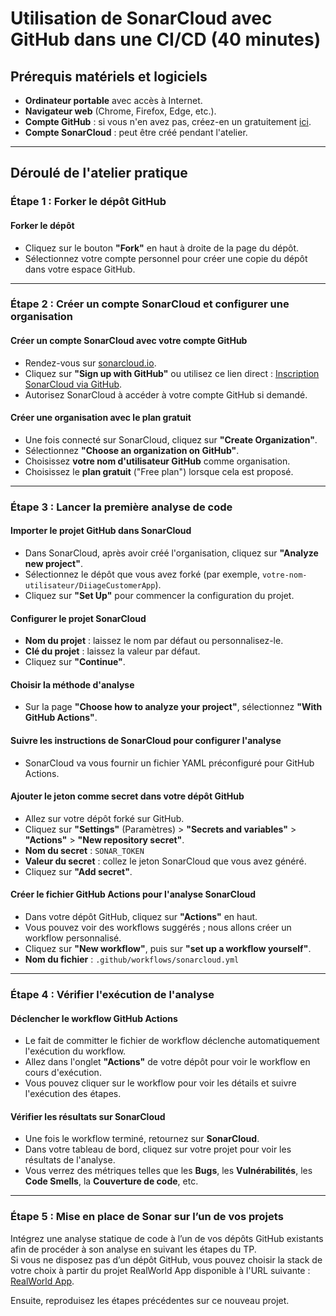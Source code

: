 # Utilisation de SonarCloud avec GitHub dans une CI/CD (40 minutes)

## Prérequis matériels et logiciels

- **Ordinateur portable** avec accès à Internet.
- **Navigateur web** (Chrome, Firefox, Edge, etc.).
- **Compte GitHub** : si vous n'en avez pas, créez-en un gratuitement [ici](https://github.com/join).
- **Compte SonarCloud** : peut être créé pendant l'atelier.

---

## Déroulé de l'atelier pratique

### Étape 1 : Forker le dépôt GitHub

#### Forker le dépôt

- Cliquez sur le bouton **"Fork"** en haut à droite de la page du dépôt.
- Sélectionnez votre compte personnel pour créer une copie du dépôt dans votre espace GitHub.

---

### Étape 2 : Créer un compte SonarCloud et configurer une organisation

#### Créer un compte SonarCloud avec votre compte GitHub

- Rendez-vous sur [sonarcloud.io](https://sonarcloud.io/).
- Cliquez sur **"Sign up with GitHub"** ou utilisez ce lien direct : [Inscription SonarCloud via GitHub](https://sonarcloud.io/sessions/new?return_to=%2F&service=github).
- Autorisez SonarCloud à accéder à votre compte GitHub si demandé.

#### Créer une organisation avec le plan gratuit

- Une fois connecté sur SonarCloud, cliquez sur **"Create Organization"**.
- Sélectionnez **"Choose an organization on GitHub"**.
- Choisissez **votre nom d'utilisateur GitHub** comme organisation.
- Choisissez le **plan gratuit** ("Free plan") lorsque cela est proposé.

---

### Étape 3 : Lancer la première analyse de code

#### Importer le projet GitHub dans SonarCloud

- Dans SonarCloud, après avoir créé l'organisation, cliquez sur **"Analyze new project"**.
- Sélectionnez le dépôt que vous avez forké (par exemple, `votre-nom-utilisateur/DiiageCustomerApp`).
- Cliquez sur **"Set Up"** pour commencer la configuration du projet.

#### Configurer le projet SonarCloud

- **Nom du projet** : laissez le nom par défaut ou personnalisez-le.
- **Clé du projet** : laissez la valeur par défaut.
- Cliquez sur **"Continue"**.

#### Choisir la méthode d'analyse

- Sur la page **"Choose how to analyze your project"**, sélectionnez **"With GitHub Actions"**.

#### Suivre les instructions de SonarCloud pour configurer l'analyse

- SonarCloud va vous fournir un fichier YAML préconfiguré pour GitHub Actions.

#### Ajouter le jeton comme secret dans votre dépôt GitHub

- Allez sur votre dépôt forké sur GitHub.
- Cliquez sur **"Settings"** (Paramètres) > **"Secrets and variables"** > **"Actions"** > **"New repository secret"**.
- **Nom du secret** : `SONAR_TOKEN`
- **Valeur du secret** : collez le jeton SonarCloud que vous avez généré.
- Cliquez sur **"Add secret"**.

#### Créer le fichier GitHub Actions pour l'analyse SonarCloud

- Dans votre dépôt GitHub, cliquez sur **"Actions"** en haut.
- Vous pouvez voir des workflows suggérés ; nous allons créer un workflow personnalisé.
- Cliquez sur **"New workflow"**, puis sur **"set up a workflow yourself"**.
- **Nom du fichier** : `.github/workflows/sonarcloud.yml`

---

### Étape 4 : Vérifier l'exécution de l'analyse

#### Déclencher le workflow GitHub Actions

- Le fait de committer le fichier de workflow déclenche automatiquement l'exécution du workflow.
- Allez dans l'onglet **"Actions"** de votre dépôt pour voir le workflow en cours d'exécution.
- Vous pouvez cliquer sur le workflow pour voir les détails et suivre l'exécution des étapes.

#### Vérifier les résultats sur SonarCloud

- Une fois le workflow terminé, retournez sur **SonarCloud**.
- Dans votre tableau de bord, cliquez sur votre projet pour voir les résultats de l'analyse.
- Vous verrez des métriques telles que les **Bugs**, les **Vulnérabilités**, les **Code Smells**, la **Couverture de code**, etc.

---

### Étape 5 : Mise en place de Sonar sur l’un de vos projets

Intégrez une analyse statique de code à l’un de vos dépôts GitHub existants afin de procéder à son analyse en suivant les étapes du TP.  
Si vous ne disposez pas d’un dépôt GitHub, vous pouvez choisir la stack de votre choix à partir du projet RealWorld App disponible à l'URL suivante : [RealWorld App](https://codebase.show/projects/realworld).

Ensuite, reproduisez les étapes précédentes sur ce nouveau projet.




